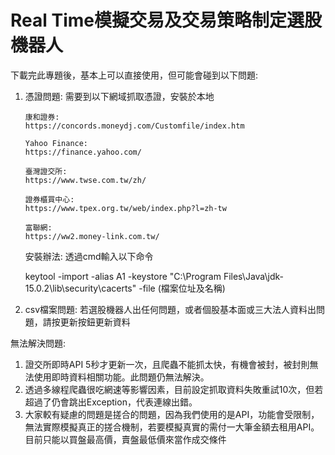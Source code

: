 # Real Time模擬交易及交易策略制定選股機器人
下載完此專題後，基本上可以直接使用，但可能會碰到以下問題:
1. 憑證問題: 需要到以下網域抓取憑證，安裝於本地
       
       康和證券:
       https://concords.moneydj.com/Customfile/index.htm
       
       Yahoo Finance:
       https://finance.yahoo.com/
       
       臺灣證交所:
       https://www.twse.com.tw/zh/
       
       證券櫃買中心:
       https://www.tpex.org.tw/web/index.php?l=zh-tw
       
       富聯網:
       https://ww2.money-link.com.tw/
    
    安裝辦法: 透過cmd輸入以下命令
    
    keytool -import -alias A1 -keystore "C:\Program Files\Java\jdk-15.0.2\lib\security\cacerts" -file (檔案位址及名稱)


2. csv檔案問題:
    若選股機器人出任何問題，或者個股基本面或三大法人資料出問題，請按更新按鈕更新資料
   
無法解決問題:
   1. 證交所即時API 5秒才更新一次，且爬蟲不能抓太快，有機會被封，被封則無法使用即時資料相關功能。此問題仍無法解決。
   2. 透過多線程爬蟲很吃網速等影響因素，目前設定抓取資料失敗重試10次，但若超過了仍會跳出Exception，代表連線出錯。
   3. 大家較有疑慮的問題是搓合的問題，因為我們使用的是API，功能會受限制，無法實際模擬真正的搓合機制，若要模擬真實的需付一大筆金額去租用API。目前只能以買盤最高價，賣盤最低價來當作成交條件
